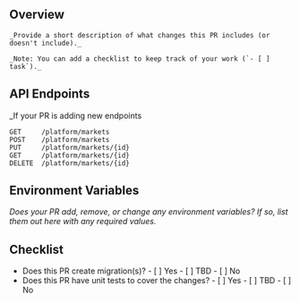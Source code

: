 ## Overview
```
_Provide a short description of what changes this PR includes (or doesn't include)._

_Note: You can add a checklist to keep track of your work (`- [ ] task`)._
```

## API Endpoints
_If your PR is adding new endpoints

```
GET		/platform/markets
POST	/platform/markets
PUT		/platform/markets/{id}
GET		/platform/markets/{id}
DELETE	/platform/markets/{id}
```

## Environment Variables
_Does your PR add, remove, or change any environment variables? If so, list them out here with any required values._

## Checklist
- Does this PR create migration(s)?   - [ ] Yes   - [ ] TBD   - [ ] No
- Does this PR have unit tests to cover the changes?   - [ ] Yes   - [ ] TBD   - [ ] No
